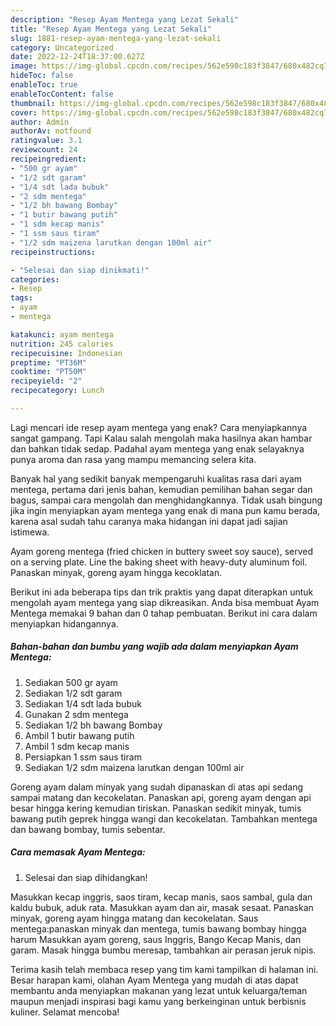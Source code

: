 ```yaml
---
description: "Resep Ayam Mentega yang Lezat Sekali"
title: "Resep Ayam Mentega yang Lezat Sekali"
slug: 1881-resep-ayam-mentega-yang-lezat-sekali
category: Uncategorized
date: 2022-12-24T18:37:00.627Z
image: https://img-global.cpcdn.com/recipes/562e598c183f3847/680x482cq70/ayam-mentega-foto-resep-utama.jpg
hideToc: false
enableToc: true
enableTocContent: false
thumbnail: https://img-global.cpcdn.com/recipes/562e598c183f3847/680x482cq70/ayam-mentega-foto-resep-utama.jpg
cover: https://img-global.cpcdn.com/recipes/562e598c183f3847/680x482cq70/ayam-mentega-foto-resep-utama.jpg
author: Admin
authorAv: notfound
ratingvalue: 3.1
reviewcount: 24
recipeingredient:
- "500 gr ayam"
- "1/2 sdt garam"
- "1/4 sdt lada bubuk"
- "2 sdm mentega"
- "1/2 bh bawang Bombay"
- "1 butir bawang putih"
- "1 sdm kecap manis"
- "1 ssm saus tiram"
- "1/2 sdm maizena larutkan dengan 100ml air"
recipeinstructions:

- "Selesai dan siap dinikmati!"
categories:
- Resep
tags:
- ayam
- mentega

katakunci: ayam mentega 
nutrition: 245 calories
recipecuisine: Indonesian
preptime: "PT36M"
cooktime: "PT50M"
recipeyield: "2"
recipecategory: Lunch

---
```



Lagi mencari ide resep ayam mentega yang enak? Cara menyiapkannya sangat gampang. Tapi Kalau salah mengolah maka hasilnya akan hambar dan bahkan tidak sedap. Padahal ayam mentega yang enak selayaknya punya aroma dan rasa yang mampu memancing selera kita.


Banyak hal yang sedikit banyak mempengaruhi kualitas rasa dari ayam mentega, pertama dari jenis bahan, kemudian pemilihan bahan segar dan bagus, sampai cara mengolah dan menghidangkannya. Tidak usah bingung jika ingin menyiapkan ayam mentega yang enak di mana pun kamu berada, karena asal sudah tahu caranya maka hidangan ini dapat jadi sajian istimewa.

Ayam goreng mentega (fried chicken in buttery sweet soy sauce), served on a serving plate. Line the baking sheet with heavy-duty aluminum foil. Panaskan minyak, goreng ayam hingga kecoklatan.


Berikut ini ada beberapa tips dan trik praktis yang dapat diterapkan untuk mengolah ayam mentega yang siap dikreasikan. Anda bisa membuat Ayam Mentega memakai 9 bahan dan 0 tahap pembuatan. Berikut ini cara dalam menyiapkan hidangannya.

<!--inarticleads1-->

##### Bahan-bahan dan bumbu yang wajib ada dalam menyiapkan Ayam Mentega:

1. Sediakan 500 gr ayam
1. Sediakan 1/2 sdt garam
1. Sediakan 1/4 sdt lada bubuk
1. Gunakan 2 sdm mentega
1. Sediakan 1/2 bh bawang Bombay
1. Ambil 1 butir bawang putih
1. Ambil 1 sdm kecap manis
1. Persiapkan 1 ssm saus tiram
1. Sediakan 1/2 sdm maizena larutkan dengan 100ml air


Goreng ayam dalam minyak yang sudah dipanaskan di atas api sedang sampai matang dan kecokelatan. Panaskan api, goreng ayam dengan api besar hingga kering kemudian tiriskan. Panaskan sedikit minyak, tumis bawang putih geprek hingga wangi dan kecokelatan. Tambahkan mentega dan bawang bombay, tumis sebentar. 

<!--inarticleads2-->

##### Cara memasak Ayam Mentega:


1. Selesai dan siap dihidangkan!

Masukkan kecap inggris, saos tiram, kecap manis, saos sambal, gula dan kaldu bubuk, aduk rata. Masukkan ayam dan air, masak sesaat. Panaskan minyak, goreng ayam hingga matang dan kecokelatan. Saus mentega:panaskan minyak dan mentega, tumis bawang bombay hingga harum Masukkan ayam goreng, saus Inggris, Bango Kecap Manis, dan garam. Masak hingga bumbu meresap, tambahkan air perasan jeruk nipis. 

Terima kasih telah membaca resep yang tim kami tampilkan di halaman ini. Besar harapan kami, olahan Ayam Mentega yang mudah di atas dapat membantu anda menyiapkan makanan yang lezat untuk keluarga/teman maupun menjadi inspirasi bagi kamu yang berkeinginan untuk berbisnis kuliner. Selamat mencoba!

